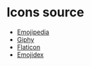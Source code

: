 <h1>Icons source</h1>

<ul>
    <li><a href="https://emojipedia.org/">Emojipedia</a></li>
    <li><a href="https://giphy.com//">Giphy</a></li>
    <li><a href="https://www.flaticon.com/">Flaticon</a></li>
    <li><a href="https://www.emojidex.com/">Emojidex</a></li>
</ul>

